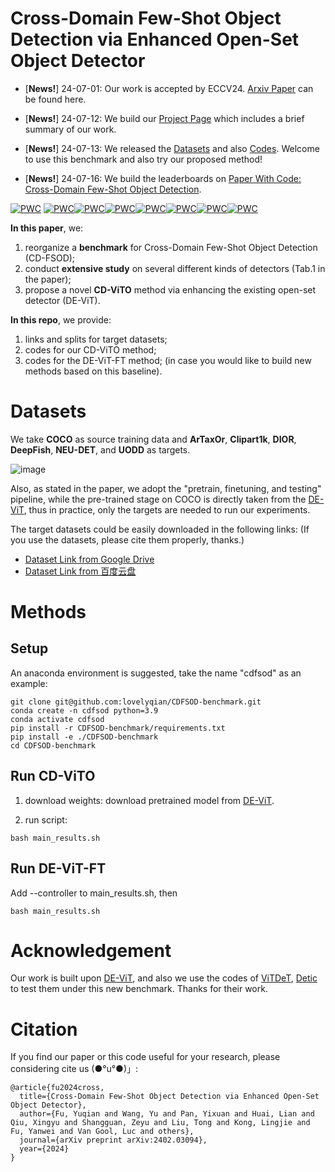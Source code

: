 # Cross-Domain Few-Shot Object Detection via Enhanced Open-Set Object Detector


- [**News!**] 24-07-01: Our work is accepted by ECCV24. [Arxiv Paper](https://arxiv.org/pdf/2402.03094) can be found here. 

- [**News!**] 24-07-12: We build our [Project Page](http://yuqianfu.com/CDFSOD-benchmark) which includes a brief summary of our work.

- [**News!**] 24-07-13: We released the [Datasets](https://drive.google.com/drive/folders/16SDv_V7RDjTKDk8uodL2ubyubYTMdd5q?usp=drive_link) and also [Codes](https://github.com/lovelyqian/CDFSOD-benchmark). Welcome to use this benchmark and also try our proposed method!

- [**News!**] 24-07-16: We build the leaderboards on [Paper With Code: Cross-Domain Few-Shot Object Detection](https://paperswithcode.com/task/cross-domain-few-shot-object-detection/latest).

[![PWC](https://img.shields.io/endpoint.svg?url=https://paperswithcode.com/badge/cross-domain-few-shot-object-detection-via/cross-domain-few-shot-object-detection-on)](https://paperswithcode.com/sota/cross-domain-few-shot-object-detection-on?p=cross-domain-few-shot-object-detection-via) [![PWC](https://img.shields.io/endpoint.svg?url=https://paperswithcode.com/badge/cross-domain-few-shot-object-detection-via/cross-domain-few-shot-object-detection-on-1)](https://paperswithcode.com/sota/cross-domain-few-shot-object-detection-on-1?p=cross-domain-few-shot-object-detection-via)[![PWC](https://img.shields.io/endpoint.svg?url=https://paperswithcode.com/badge/cross-domain-few-shot-object-detection-via/cross-domain-few-shot-object-detection-on-3)](https://paperswithcode.com/sota/cross-domain-few-shot-object-detection-on-3?p=cross-domain-few-shot-object-detection-via)[![PWC](https://img.shields.io/endpoint.svg?url=https://paperswithcode.com/badge/cross-domain-few-shot-object-detection-via/cross-domain-few-shot-object-detection-on-2)](https://paperswithcode.com/sota/cross-domain-few-shot-object-detection-on-2?p=cross-domain-few-shot-object-detection-via)[![PWC](https://img.shields.io/endpoint.svg?url=https://paperswithcode.com/badge/cross-domain-few-shot-object-detection-via/cross-domain-few-shot-object-detection-on-neu)](https://paperswithcode.com/sota/cross-domain-few-shot-object-detection-on-neu?p=cross-domain-few-shot-object-detection-via)[![PWC](https://img.shields.io/endpoint.svg?url=https://paperswithcode.com/badge/cross-domain-few-shot-object-detection-via/cross-domain-few-shot-object-detection-on-4)](https://paperswithcode.com/sota/cross-domain-few-shot-object-detection-on-4?p=cross-domain-few-shot-object-detection-via)[![PWC](https://img.shields.io/endpoint.svg?url=https://paperswithcode.com/badge/cross-domain-few-shot-object-detection-via/few-shot-object-detection-on-ms-coco-10-shot)](https://paperswithcode.com/sota/few-shot-object-detection-on-ms-coco-10-shot?p=cross-domain-few-shot-object-detection-via)[![PWC](https://img.shields.io/endpoint.svg?url=https://paperswithcode.com/badge/cross-domain-few-shot-object-detection-via/few-shot-object-detection-on-ms-coco-30-shot)](https://paperswithcode.com/sota/few-shot-object-detection-on-ms-coco-30-shot?p=cross-domain-few-shot-object-detection-via)


**In this paper**, we: 
1) reorganize a **benchmark** for Cross-Domain Few-Shot Object Detection (CD-FSOD);
2) conduct **extensive study** on several different kinds of detectors (Tab.1 in the paper);
3) propose a novel **CD-ViTO** method via enhancing the existing open-set detector (DE-ViT).

**In this repo**, we provide: 
1) links and splits for target datasets;
2) codes for our CD-ViTO method;
3) codes for the DE-ViT-FT method; (in case you would like to build new methods based on this baseline).


# Datasets
We take **COCO** as source training data and **ArTaxOr**, **Clipart1k**, **DIOR**, **DeepFish**, **NEU-DET**, and **UODD** as targets. 

![image](https://github.com/user-attachments/assets/532dc8db-47eb-4e84-be46-7a59f8ff0461)


Also, as stated in the paper, we adopt the "pretrain, finetuning, and testing" pipeline, while the pre-trained stage on COCO is directly taken from the [DE-ViT](https://github.com/mlzxy/devit), thus in practice, only the targets are needed to run our experiments.  

The target datasets could be easily downloaded in the following links:  (If you use the datasets, please cite them properly, thanks.)

- [Dataset Link from Google Drive](https://drive.google.com/drive/folders/16SDv_V7RDjTKDk8uodL2ubyubYTMdd5q?usp=drive_link)
- [Dataset Link from 百度云盘](https://pan.baidu.com/s/1MpTwmJQF6GtmnxauVUPNAw?pwd=ni5j)



# Methods
## Setup
An anaconda environment is suggested, take the name "cdfsod" as an example: 

```
git clone git@github.com:lovelyqian/CDFSOD-benchmark.git
conda create -n cdfsod python=3.9
conda activate cdfsod
pip install -r CDFSOD-benchmark/requirements.txt 
pip install -e ./CDFSOD-benchmark
cd CDFSOD-benchmark
```

## Run CD-ViTO
1. download weights:
download pretrained model from [DE-ViT](https://github.com/mlzxy/devit/blob/main/Downloads.md).

2. run script: 
```
bash main_results.sh
```


## Run DE-ViT-FT
Add --controller to main_results.sh, then
```
bash main_results.sh
```

# Acknowledgement

Our work is built upon [DE-ViT](https://github.com/mlzxy/devit), and also we use the codes of [ViTDeT](https://github.com/ViTAE-Transformer/ViTDet), [Detic](https://github.com/facebookresearch/Detic) to test them under this new benchmark. Thanks for their work.

# Citation
If you find our paper or this code useful for your research, please considering cite us (●°u°●)」:
```
@article{fu2024cross,
  title={Cross-Domain Few-Shot Object Detection via Enhanced Open-Set Object Detector},
  author={Fu, Yuqian and Wang, Yu and Pan, Yixuan and Huai, Lian and Qiu, Xingyu and Shangguan, Zeyu and Liu, Tong and Kong, Lingjie and Fu, Yanwei and Van Gool, Luc and others},
  journal={arXiv preprint arXiv:2402.03094},
  year={2024}
}
```


